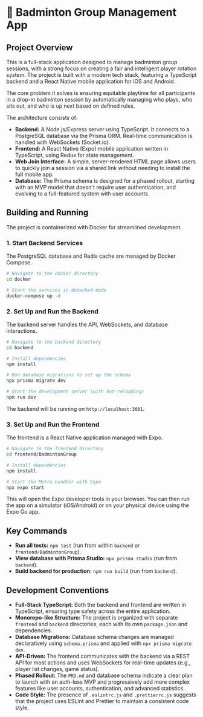 # 🏸 Badminton Group Management App

## Project Overview

This is a full-stack application designed to manage badminton group sessions, with a strong focus on creating a fair and intelligent player rotation system. The project is built with a modern tech stack, featuring a TypeScript backend and a React Native mobile application for iOS and Android.

The core problem it solves is ensuring equitable playtime for all participants in a drop-in badminton session by automatically managing who plays, who sits out, and who is up next based on defined rules.

The architecture consists of:
*   **Backend:** A Node.js/Express server using TypeScript. It connects to a PostgreSQL database via the Prisma ORM. Real-time communication is handled with WebSockets (Socket.io).
*   **Frontend:** A React Native (Expo) mobile application written in TypeScript, using Redux for state management.
*   **Web Join Interface:** A simple, server-rendered HTML page allows users to quickly join a session via a shared link without needing to install the full mobile app.
*   **Database:** The Prisma schema is designed for a phased rollout, starting with an MVP model that doesn't require user authentication, and evolving to a full-featured system with user accounts.

## Building and Running

The project is containerized with Docker for streamlined development.

### 1. Start Backend Services

The PostgreSQL database and Redis cache are managed by Docker Compose.

```bash
# Navigate to the docker directory
cd docker

# Start the services in detached mode
docker-compose up -d
```

### 2. Set Up and Run the Backend

The backend server handles the API, WebSockets, and database interactions.

```bash
# Navigate to the backend directory
cd backend

# Install dependencies
npm install

# Run database migrations to set up the schema
npx prisma migrate dev

# Start the development server (with hot-reloading)
npm run dev
```
The backend will be running on `http://localhost:3001`.

### 3. Set Up and Run the Frontend

The frontend is a React Native application managed with Expo.

```bash
# Navigate to the frontend directory
cd frontend/BadmintonGroup

# Install dependencies
npm install

# Start the Metro bundler with Expo
npx expo start
```
This will open the Expo developer tools in your browser. You can then run the app on a simulator (iOS/Android) or on your physical device using the Expo Go app.

## Key Commands

*   **Run all tests:** `npm test` (run from within `backend` or `frontend/BadmintonGroup`).
*   **View database with Prisma Studio:** `npx prisma studio` (run from `backend`).
*   **Build backend for production:** `npm run build` (run from `backend`).

## Development Conventions

*   **Full-Stack TypeScript:** Both the backend and frontend are written in TypeScript, ensuring type safety across the entire application.
*   **Monorepo-like Structure:** The project is organized with separate `frontend` and `backend` directories, each with its own `package.json` and dependencies.
*   **Database Migrations:** Database schema changes are managed declaratively using `schema.prisma` and applied with `npx prisma migrate dev`.
*   **API-Driven:** The frontend communicates with the backend via a REST API for most actions and uses WebSockets for real-time updates (e.g., player list changes, game status).
*   **Phased Rollout:** The `PRD.md` and database schema indicate a clear plan to launch with an auth-less MVP and progressively add more complex features like user accounts, authentication, and advanced statistics.
*   **Code Style:** The presence of `.eslintrc.js` and `.prettierrc.js` suggests that the project uses ESLint and Prettier to maintain a consistent code style.
